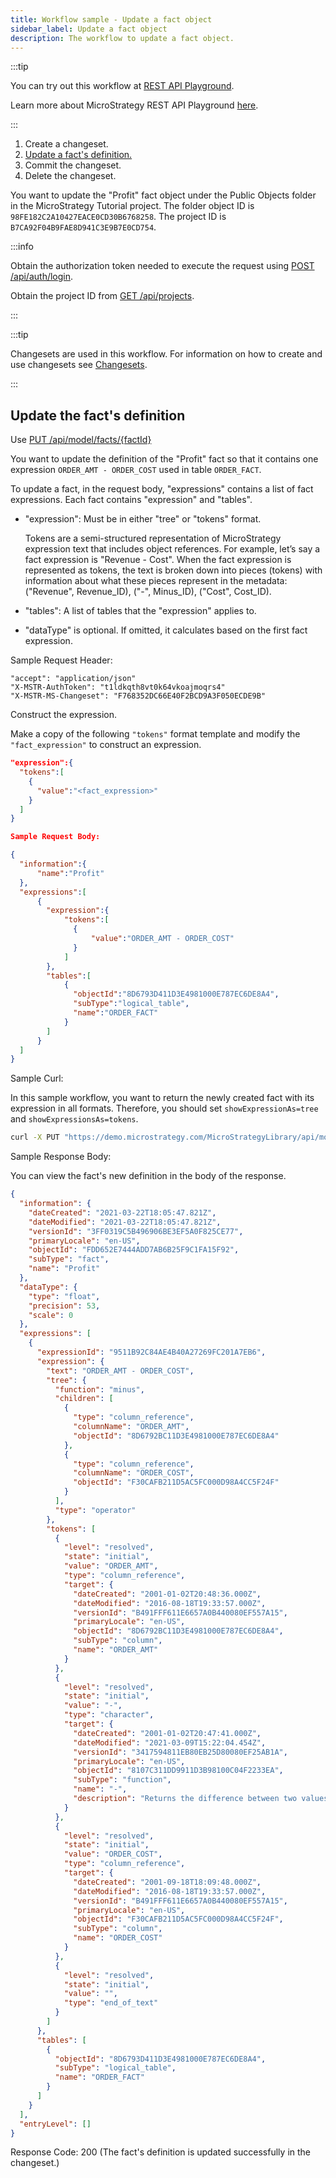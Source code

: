 ```yaml
---
title: Workflow sample - Update a fact object
sidebar_label: Update a fact object
description: The workflow to update a fact object.
---
```


<Available since="2021 Update 1" />

:::tip

You can try out this workflow at [REST API Playground](https://www.postman.com/microstrategysdk/workspace/microstrategy-rest-api/folder/16131298-11d116e7-cf31-451a-848e-0d2be6fa3041?ctx=documentation).

Learn more about MicroStrategy REST API Playground [here](/docs/getting-started/playground.md).

:::

1. Create a changeset.
1. [Update a fact's definition.](#update-the-facts-definition)
1. Commit the changeset.
1. Delete the changeset.

You want to update the "Profit" fact object under the Public Objects folder in the MicroStrategy Tutorial project. The folder object ID is `98FE182C2A10427EACE0CD30B6768258`. The project ID is `B7CA92F04B9FAE8D941C3E9B7E0CD754`.

:::info

Obtain the authorization token needed to execute the request using [POST /api/auth/login](https://demo.microstrategy.com/MicroStrategyLibrary/api-docs/index.html#/Authentication/postLogin).

Obtain the project ID from [GET /api/projects](https://demo.microstrategy.com/MicroStrategyLibrary/api-docs/index.html#/Projects/getProjects_1).

:::

:::tip

Changesets are used in this workflow. For information on how to create and use changesets see [Changesets](/docs/common-workflows/changesets.md).

:::

## Update the fact's definition

Use [PUT /api/model/facts/{factId}](https://demo.microstrategy.com/MicroStrategyLibrary/api-docs/index.html#/Facts/ms-putFact)

You want to update the definition of the "Profit" fact so that it contains one expression `ORDER_AMT - ORDER_COST` used in table `ORDER_FACT`.

To update a fact, in the request body, "expressions" contains a list of fact expressions. Each fact contains "expression" and "tables".

- "expression": Must be in either "tree" or "tokens" format.

  Tokens are a semi-structured representation of MicroStrategy expression text that includes object references. For example, let’s say a fact expression is "Revenue - Cost". When the fact expression is represented as tokens, the text is broken down into pieces (tokens) with information about what these pieces represent in the metadata: ("Revenue", Revenue_ID), ("-", Minus_ID), ("Cost", Cost_ID).

- "tables": A list of tables that the "expression" applies to.
- "dataType" is optional. If omitted, it calculates based on the first fact expression.

Sample Request Header:

```http
"accept": "application/json"
"X-MSTR-AuthToken": "t1ldkqth8vt0k64vkoajmoqrs4"
"X-MSTR-MS-Changeset": "F768352DC66E40F2BCD9A3F050ECDE9B"
```

Construct the expression.

Make a copy of the following `"tokens"` format template and modify the `"fact_expression"` to construct an expression.

```json
"expression":{
  "tokens":[
    {
      "value":"<fact_expression>"
    }
  ]
}

Sample Request Body:

{
  "information":{
      "name":"Profit"
  },
  "expressions":[
      {
        "expression":{
            "tokens":[
              {
                  "value":"ORDER_AMT - ORDER_COST"
              }
            ]
        },
        "tables":[
            {
              "objectId":"8D6793D411D3E4981000E787EC6DE8A4",
              "subType":"logical_table",
              "name":"ORDER_FACT"
            }
        ]
      }
  ]
}
```

Sample Curl:

In this sample workflow, you want to return the newly created fact with its expression in all formats. Therefore, you should set `showExpressionAs=tree` and `showExpressionsAs=tokens`.

```bash
curl -X PUT "https://demo.microstrategy.com/MicroStrategyLibrary/api/model/facts/FDD652E7444ADD7AB6B25F9C1FA15F92?showExpressionAs=tokens&showExpressionAs=tree" -H "accept: application/json" -H "X-MSTR-AuthToken: t1ldkqth8vt0k64vkoajmoqrs4" -H "X-MSTR-MS-Changeset: F768352DC66E40F2BCD9A3F050ECDE9B" -H "Content-Type: application/json" -d "{\\"information\\":{\\"name\\":\\"Profit\\"},\\"expressions\\":[{\\"expression\\":{\\"tokens\\":[{\\"value\\":\\"ORDER_AMT - ORDER_COST\\"}]},\\"tables\\":[{\\"objectId\\":\\"8D6793D411D3E4981000E787EC6DE8A4\\",\\"subType\\":\\"logical_table\\",\\"name\\":\\"ORDER_FACT\\"}]}]}"
```

Sample Response Body:

You can view the fact's new definition in the body of the response.

```json
{
  "information": {
    "dateCreated": "2021-03-22T18:05:47.821Z",
    "dateModified": "2021-03-22T18:05:47.821Z",
    "versionId": "3FF0319C5B496906BE3EF5A0F825CE77",
    "primaryLocale": "en-US",
    "objectId": "FDD652E7444ADD7AB6B25F9C1FA15F92",
    "subType": "fact",
    "name": "Profit"
  },
  "dataType": {
    "type": "float",
    "precision": 53,
    "scale": 0
  },
  "expressions": [
    {
      "expressionId": "9511B92C84AE4B40A27269FC201A7EB6",
      "expression": {
        "text": "ORDER_AMT - ORDER_COST",
        "tree": {
          "function": "minus",
          "children": [
            {
              "type": "column_reference",
              "columnName": "ORDER_AMT",
              "objectId": "8D6792BC11D3E4981000E787EC6DE8A4"
            },
            {
              "type": "column_reference",
              "columnName": "ORDER_COST",
              "objectId": "F30CAFB211D5AC5FC000D98A4CC5F24F"
            }
          ],
          "type": "operator"
        },
        "tokens": [
          {
            "level": "resolved",
            "state": "initial",
            "value": "ORDER_AMT",
            "type": "column_reference",
            "target": {
              "dateCreated": "2001-01-02T20:48:36.000Z",
              "dateModified": "2016-08-18T19:33:57.000Z",
              "versionId": "B491FFF611E6657A0B440080EF557A15",
              "primaryLocale": "en-US",
              "objectId": "8D6792BC11D3E4981000E787EC6DE8A4",
              "subType": "column",
              "name": "ORDER_AMT"
            }
          },
          {
            "level": "resolved",
            "state": "initial",
            "value": "-",
            "type": "character",
            "target": {
              "dateCreated": "2001-01-02T20:47:41.000Z",
              "dateModified": "2021-03-09T15:22:04.454Z",
              "versionId": "3417594811EB80EB25D80080EF25AB1A",
              "primaryLocale": "en-US",
              "objectId": "8107C311DD9911D3B98100C04F2233EA",
              "subType": "function",
              "name": "-",
              "description": "Returns the difference between two values."
            }
          },
          {
            "level": "resolved",
            "state": "initial",
            "value": "ORDER_COST",
            "type": "column_reference",
            "target": {
              "dateCreated": "2001-09-18T18:09:48.000Z",
              "dateModified": "2016-08-18T19:33:57.000Z",
              "versionId": "B491FFF611E6657A0B440080EF557A15",
              "primaryLocale": "en-US",
              "objectId": "F30CAFB211D5AC5FC000D98A4CC5F24F",
              "subType": "column",
              "name": "ORDER_COST"
            }
          },
          {
            "level": "resolved",
            "state": "initial",
            "value": "",
            "type": "end_of_text"
          }
        ]
      },
      "tables": [
        {
          "objectId": "8D6793D411D3E4981000E787EC6DE8A4",
          "subType": "logical_table",
          "name": "ORDER_FACT"
        }
      ]
    }
  ],
  "entryLevel": []
}
```

Response Code: 200 (The fact's definition is updated successfully in the changeset.)
